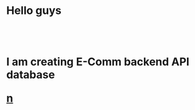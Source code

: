 <h1>Hello guys<h1/>
<br/>
<p>I am creating E-Comm backend API database<p/>
<a href="" target="_blank">n<a/>

